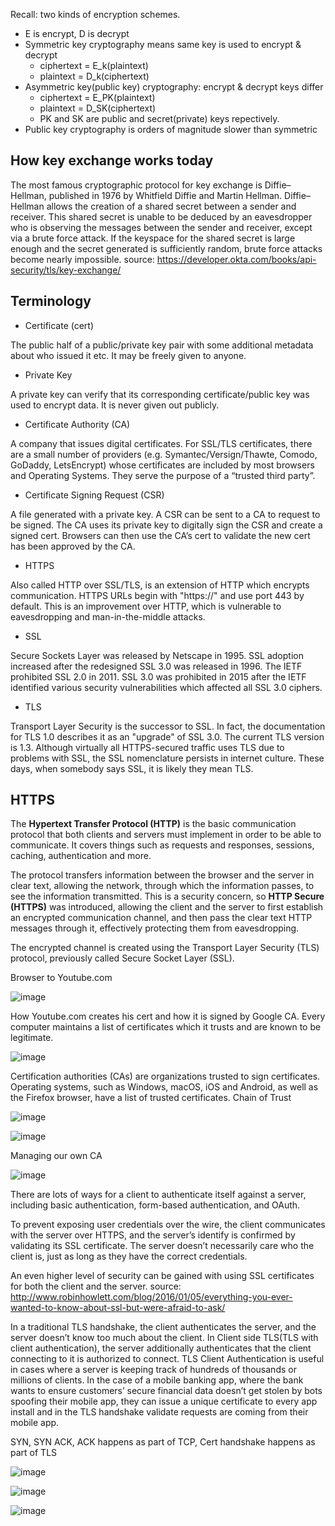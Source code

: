 Recall:	two	kinds	of	encryption	schemes.

* E is encrypt, D is decrypt
* Symmetric key cryptography means same key is used to encrypt & decrypt
  * ciphertext = E_k(plaintext)
  * plaintext = D_k(ciphertext)
* Asymmetric key(public key) cryptography: encrypt & decrypt keys differ
  * ciphertext = E_PK(plaintext)
  * plaintext = D_SK(ciphertext)
  * PK and SK are public and secret(private) keys repectively.
* Public key cryptography	is	orders	of	magnitude	slower	than	symmetric	

## How key exchange works today

The most famous cryptographic protocol for key exchange is Diffie–Hellman, published in 1976 by Whitfield Diffie and Martin Hellman. Diffie–Hellman allows the creation of a shared secret between a sender and receiver. This shared secret is unable to be deduced by an eavesdropper who is observing the messages between the sender and receiver, except via a brute force attack. If the keyspace for the shared secret is large enough and the secret generated is sufficiently random, brute force attacks become nearly impossible. source: <https://developer.okta.com/books/api-security/tls/key-exchange/>

## Terminology

* Certificate (cert)

The public half of a public/private key pair with some additional metadata about who issued it etc. It may be freely given to anyone.

* Private Key

A private key can verify that its corresponding certificate/public key was used to encrypt data. It is never given out publicly.

* Certificate Authority (CA)

A company that issues digital certificates. For SSL/TLS certificates, there are a small number of providers (e.g. Symantec/Versign/Thawte, Comodo, GoDaddy, LetsEncrypt) whose certificates are included by most browsers and Operating Systems. They serve the purpose of a “trusted third party”.

* Certificate Signing Request (CSR)

A file generated with a private key. A CSR can be sent to a CA to request to be signed. The CA uses its private key to digitally sign the CSR and create a signed cert. Browsers can then use the CA’s cert to validate the new cert has been approved by the CA.

* HTTPS

Also called HTTP over SSL/TLS, is an extension of HTTP which encrypts communication. HTTPS URLs begin with "https://" and use port 443 by default. This is an improvement over HTTP, which is vulnerable to eavesdropping and man-in-the-middle attacks.

* SSL

Secure Sockets Layer was released by Netscape in 1995. SSL adoption increased after the redesigned SSL 3.0 was released in 1996. The IETF prohibited SSL 2.0 in 2011. SSL 3.0 was prohibited in 2015 after the IETF identified various security vulnerabilities which affected all SSL 3.0 ciphers.

* TLS

Transport Layer Security is the successor to SSL. In fact, the documentation for TLS 1.0 describes it as an "upgrade" of SSL 3.0. The current TLS version is 1.3. Although virtually all HTTPS-secured traffic uses TLS due to problems with SSL, the SSL nomenclature persists in internet culture. These days, when somebody says SSL, it is likely they mean TLS.

## HTTPS

The **Hypertext Transfer Protocol (HTTP)** is the basic communication protocol that both clients and servers must implement in order to be able to communicate. It covers things such as requests and responses, sessions, caching, authentication and more. 

The protocol transfers information between the browser and the server in clear text, allowing the network, through which the information passes, to see the information transmitted. This is a security concern, so **HTTP Secure (HTTPS)** was introduced, allowing the client and the server to first establish an encrypted communication channel, and then pass the clear text HTTP messages through it, effectively protecting them from eavesdropping.

The encrypted channel is created using the Transport Layer Security (TLS) protocol, previously called Secure Socket Layer (SSL).

Browser to Youtube.com

![image](https://user-images.githubusercontent.com/19663316/116873789-e038e000-ac35-11eb-84f0-7ffea094363c.png)

How Youtube.com creates his cert and how it is signed by Google CA. Every computer maintains a list of certificates which it trusts and are known to be legitimate.

![image](https://user-images.githubusercontent.com/19663316/116874052-49205800-ac36-11eb-8938-3147947d097a.png)

Certification authorities (CAs) are organizations trusted to sign certificates. Operating systems, such as Windows, macOS, iOS and Android, as well as the Firefox browser, have a list of trusted certificates. Chain of Trust

![image](https://user-images.githubusercontent.com/19663316/116874842-994bea00-ac37-11eb-8ce9-6cd99688b5e0.png)

![image](https://user-images.githubusercontent.com/19663316/116964662-b6c99400-acc9-11eb-845f-4e51e40e0e5b.png)


Managing our own CA

![image](https://user-images.githubusercontent.com/19663316/116874430-f1362100-ac36-11eb-8d98-46fab9eb6fae.png)

There are lots of ways for a client to authenticate itself against a server, including basic authentication, form-based authentication, and OAuth.

To prevent exposing user credentials over the wire, the client communicates with the server over HTTPS, and the server’s identify is confirmed by validating its SSL certificate. The server doesn’t necessarily care who the client is, just as long as they have the correct credentials.

An even higher level of security can be gained with using SSL certificates for both the client and the server. source: <http://www.robinhowlett.com/blog/2016/01/05/everything-you-ever-wanted-to-know-about-ssl-but-were-afraid-to-ask/>

In a traditional TLS handshake, the client authenticates the server, and the server doesn’t know too much about the client. In Client side TLS(TLS with client authentication), the server additionally authenticates that the client connecting to it is authorized to connect. TLS Client Authentication is useful in cases where a server is keeping track of hundreds of thousands or millions of clients. In the case of a mobile banking app, where the bank wants to ensure customers’ secure financial data doesn’t get stolen by bots spoofing their mobile app, they can issue a unique certificate to every app install and in the TLS handshake validate requests are coming from their mobile app.

SYN, SYN ACK, ACK happens as part of TCP, Cert handshake happens as part of TLS

![image](https://user-images.githubusercontent.com/19663316/116966486-eaa6b880-accd-11eb-9723-ad20d393bdc0.png)


![image](https://user-images.githubusercontent.com/19663316/116966365-9ac7f180-accd-11eb-9f34-3ee3b5f76194.png)


![image](https://user-images.githubusercontent.com/19663316/116964475-415dc380-acc9-11eb-8585-cc4877f502d6.png)

